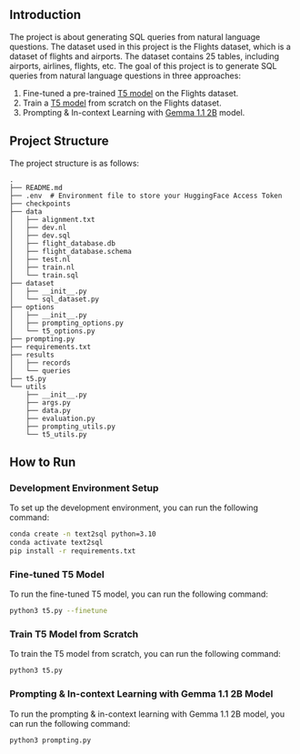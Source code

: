

## Introduction

The project is about generating SQL queries from natural language questions. The dataset used in this project is the Flights dataset, which is a dataset of flights and airports. The dataset contains 25 tables, including airports, airlines, flights, etc. The goal of this project is to generate SQL queries from natural language questions in three approaches:

1. Fine-tuned a pre-trained [T5 model](https://huggingface.co/docs/transformers/en/model_doc/t5) on the Flights dataset.
2. Train a [T5 model](https://huggingface.co/docs/transformers/en/model_doc/t5) from scratch on the Flights dataset.
3. Prompting & In-context Learning with [Gemma 1.1 2B](https://huggingface.co/google/gemma-1.1-2b-it) model.

## Project Structure

The project structure is as follows:

```
.
├── README.md
├── .env  # Environment file to store your HuggingFace Access Token
├── checkpoints
├── data
│   ├── alignment.txt
│   ├── dev.nl
│   ├── dev.sql
│   ├── flight_database.db
│   ├── flight_database.schema
│   ├── test.nl
│   ├── train.nl
│   └── train.sql
├── dataset
│   ├── __init__.py
│   └── sql_dataset.py
├── options
│   ├── __init__.py
│   ├── prompting_options.py
│   └── t5_options.py
├── prompting.py
├── requirements.txt
├── results
│   ├── records
│   └── queries
├── t5.py
└── utils
    ├── __init__.py
    ├── args.py
    ├── data.py
    ├── evaluation.py
    ├── prompting_utils.py
    └── t5_utils.py
```

## How to Run

### Development Environment Setup

To set up the development environment, you can run the following command:

```bash
conda create -n text2sql python=3.10
conda activate text2sql
pip install -r requirements.txt
````

### Fine-tuned T5 Model

To run the fine-tuned T5 model, you can run the following command:

```bash
python3 t5.py --finetune
```

### Train T5 Model from Scratch

To train the T5 model from scratch, you can run the following command:

```bash
python3 t5.py
```

### Prompting & In-context Learning with Gemma 1.1 2B Model

To run the prompting & in-context learning with Gemma 1.1 2B model, you can run the following command:

```bash
python3 prompting.py
```


